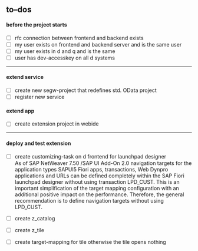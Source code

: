 
## to–dos 
#### before the project starts
- [ ] rfc connection between frontend and backend exists
- [ ] my user exists on frontend and backend server and is the same user
- [ ] my user exists in d and q and is the same
- [ ] user has dev-accesskey on all d systems
____________________________________
#### extend service
- [ ] create new segw-project that redefines std. OData project 
- [ ] register new service
#### extend app
- [ ] create extension project in webide
__________________________________
#### deploy and test extension
- [ ] create customizing-task on d frontend for launchpad designer    
As of SAP NetWeaver 7.50 /SAP UI Add-On 2.0 navigation targets for the application types SAPUI5 Fiori apps, transactions, Web Dynpro applications and URLs can be defined completely within the SAP Fiori launchpad designer without using transaction LPD_CUST.
This is an important simplification of the target mapping configuration with an additional positive impact on the performance. Therefore, the general recommendation is to define navigation targets without using LPD_CUST.
- [ ] create z_catalog
- [ ] create z_tile
- [ ] create target-mapping for tile otherwise the tile opens nothing 

